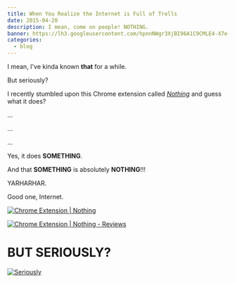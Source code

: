 ```yaml
---
title: When You Realize the Internet is Full of Trolls
date: 2015-04-20
description: I mean, come on people! NOTHING.
banner: https://lh3.googleusercontent.com/hpnnNWgr3XjBI96A1C9CMLE4-X7e-F62KcpeLQlMKrkcxglQqKK-13rgA2oVxfvEqlzJ937KBDEo3L2V_BRBVnFA0kWnCpBxkscfnmyRDVmX9-3Gi599cCQhi0d56xrLS4gpcWwBiYyD6SKXBTt6wxhUu6qsgDeU2ysIlSTXX-bVcI1TDhgTOpDJ11_vtPoWf2QB32IgbbntvbG1a18Szx9agitQQotVBtTI94Y1LfOemZQaUKKb42lDS9VEKVF3p_hHRtAJP5J-zBCTLl1-M8P65thUw96mOC8ay40pLfhieYdIY-Vr4VT6pmm_BjjJk56YTuWnfvboMX2L0sZEsun1egfuuevApFEYxGZfVnFTR9lgJXIZnot311zgeN-nkxTpC9bYB37hNbA1wFX3aiYP-o9vVQkcn8gmKTEe7rlzaM9J-L8az5Ta1DcVcnBo8RblH9aIhwxwUNW5FdpLZ7A10OGr8SjRXk7cc36UVhuk197iY6ycLbs7EX4qFkxYrEwv5JbJCph-cu0Q9bp_n_dzjGcZ7Vxz5Tk1-iG8q1uS6Jer6TNXgjBFyw8ZoU4BckWrJGLrJkT3SXNFb9NaMcJtJfTNl473bzRX37RKd1WAbXfjrZhlQMstknq9HNfZ=w1140-h598-no
categories:
  - blog
---
```


I mean, I've kinda known **that** for a while.

But seriously?

I recently stumbled upon this Chrome extension called _[Nothing](https://chrome.google.com/webstore/detail/nothing/mabenbhpjlchigbbpafligkdnlhjbmel?hl=en-US 'Nothing | Chrome Extension')_ and guess what it does?

...

...

...

Yes, it does **SOMETHING**.

And that **SOMETHING** is absolutely **NOTHING**!!!

YARHARHAR.

Good one, Internet.

[![Chrome Extension | Nothing](https://fvcproductions.files.wordpress.com/2015/04/screenshot-2015-04-20-21-53-09.png)](https://fvcproductions.files.wordpress.com/2015/04/screenshot-2015-04-20-21-53-09.png)

[![Chrome Extension | Nothing - Reviews](https://fvcproductions.files.wordpress.com/2015/04/screenshot-2015-04-20-21-53-27.png)](https://fvcproductions.files.wordpress.com/2015/04/screenshot-2015-04-20-21-53-27.png)

# BUT SERIOUSLY?

[![Seriously](https://7770647a14b0867efc75-b939f832d8cd9c860ce8909163419528.r92.cf2.rackcdn.com/125444.jpg)](https://7770647a14b0867efc75-b939f832d8cd9c860ce8909163419528.r92.cf2.rackcdn.com/125444.jpg)
